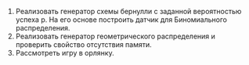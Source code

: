 1. Реализовать генератор схемы бернулли с заданной вероятностью успеха p. На его основе построить датчик для Биномиального распределения.  
2. Реализовать генератор геометрического распределения и проверить свойство отсутствия памяти.  
3. Рассмотреть игру в орлянку.
